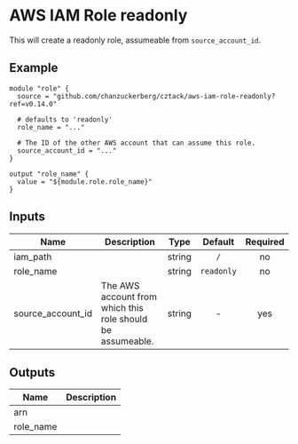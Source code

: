 # AWS IAM Role readonly

This will create a readonly role, assumeable from `source_account_id`.

## Example

```hcl
module "role" {
  source = "github.com/chanzuckerberg/cztack/aws-iam-role-readonly?ref=v0.14.0"

  # defaults to 'readonly'
  role_name = "..."

  # The ID of the other AWS account that can assume this role.
  source_account_id = "..."
}

output "role_name" {
  value = "${module.role.role_name}"
}
```

<!-- START -->

## Inputs

| Name | Description | Type | Default | Required |
|------|-------------|:----:|:-----:|:-----:|
| iam_path |  | string | `/` | no |
| role_name |  | string | `readonly` | no |
| source_account_id | The AWS account from which this role should be assumeable. | string | - | yes |

## Outputs

| Name | Description |
|------|-------------|
| arn |  |
| role_name |  |

<!-- END -->
